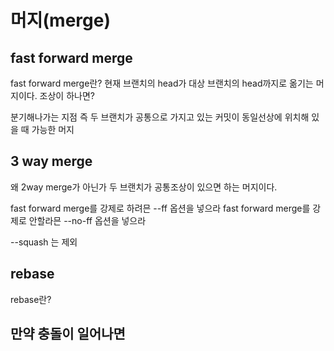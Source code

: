 # 머지(merge)

## fast forward merge

fast forward merge란?
현재 브랜치의 head가 대상 브랜치의 head까지로 옮기는 머지이다. 
조상이 하나면?

분기해나가는 지점 즉 두 브랜치가 공통으로 가지고 있는 커밋이 동일선상에 위치해 있을 때 가능한 머지

## 3 way merge

왜 2way merge가 아닌가
두 브랜치가 공통조상이 있으면 하는 머지이다.

fast forward merge를 강제로 하려믄 --ff 옵션을 넣으라
fast forward merge를 강제로 안할라믄 --no-ff 옵션을 넣으라

--squash 는 제외

## rebase

rebase란? 


## 만약 충돌이 일어나면